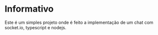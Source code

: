 # Informativo
Este é um simples projeto onde é feito a implementação de um chat com socket.io, typescript e nodejs.
